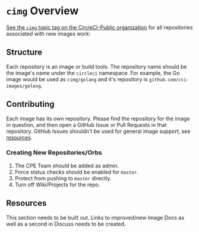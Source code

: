 # `cimg` Overview
[See the `cimg` topic tag on the CircleCI-Public organization](https://github.com/search?q=topic%3Acimg+org%3ACircleCI-Public&type=Repositories) for all repositories associated with new images work:


## Structure

Each repository is an image or build tools.
The repository name should be the image's name under the `circleci` namespace.
For example, the Go image would be used as `cimg/golang` and it's repository is `github.com/cci-images/golang`.


## Contributing

Each image has its own repository.
Please find the repository for the image in question, and then open a GitHub Issue or Pull Requests in that repository.
GitHub Issues shouldn't be used for general image support, see [resources](#resources).


### Creating New Repositories/Orbs

1. The CPE Team should be added as admin.
1. Force status checks should be enabled for `master`.
1. Protect from pushing to `master` directly.
1. Turn off Wiki/Projects for the repo.


## Resources

This section needs to be built out.
Links to improved/new Image Docs as well as a second in Discuss needs to be created.
